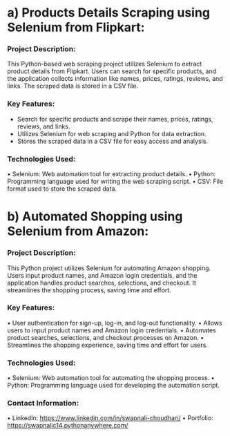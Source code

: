 # a) Products Details Scraping using Selenium from Flipkart:
### Project Description:
This Python-based web scraping project utilizes Selenium to extract product details from Flipkart. Users can search for specific products, and the application collects information like names, prices, ratings, reviews, and links. The scraped data is stored in a CSV file. 

### Key Features:
*	Search for specific products and scrape their names, prices, ratings, reviews, and links. 
*	Utilizes Selenium for web scraping and Python for data extraction.
*	Stores the scraped data in a CSV file for easy access and analysis.

### Technologies Used:
•	Selenium: Web automation tool for extracting product details.
•	Python: Programming language used for writing the web scraping script.
•	CSV: File format used to store the scraped data.

# b) Automated Shopping using Selenium from Amazon:
### Project Description:
This Python project utilizes Selenium for automating Amazon shopping. Users input product names, and Amazon login credentials, and the application handles product searches, selections, and checkout. It streamlines the shopping process, saving time and effort.

### Key Features:
•	User authentication for sign-up, log-in, and log-out functionality.
•	Allows users to input product names and Amazon login credentials.
•	Automates product searches, selections, and checkout processes on Amazon.
•	Streamlines the shopping experience, saving time and effort for users.

### Technologies Used:
•	Selenium: Web automation tool for automating the shopping process.
•	Python: Programming language used for developing the automation script.

### Contact Information: 
• LinkedIn: https://www.linkedin.com/in/swapnali-choudhari/ 
• Portfolio: https://swapnalic14.pythonanywhere.com/

